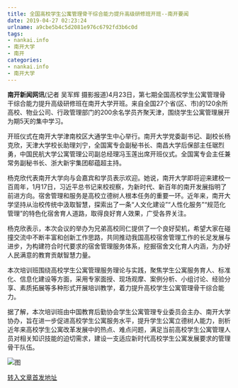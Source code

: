 ```yaml
---
title: 全国高校学生公寓管理骨干综合能力提升高级研修班开班--南开要闻
date: 2019-04-27 02:23:24
urlname: a9cbe5b4c5d2081e976c6792fd3b6c0d
tags: 
- nankai.info
- 南开大学
- 南开
categories:
- nankai.info
- 南开大学
---
```


**南开新闻网讯**(记者 吴军辉 摄影报道)4月23日，第七期全国高校学生公寓管理骨干综合能力提升高级研修班在南开大学开班。来自全国27个省(区、市)的120余所高校、物业公司、行政管理部门的200余名学员齐聚天津，围绕学生公寓管理展开为期5天的集中学习。

开班仪式在南开大学津南校区大通学生中心举行。南开大学党委副书记、副校长杨克欣，天津大学校长助理刘宁，全国寓专会副秘书长、南昌大学后保部主任琚烈勇，中国民航大学公寓管理公司副总经理冯玉莲出席开班仪式。全国寓专会主任兼常务副秘书长、浙大新宇集团郗蕴超主持。

杨克欣代表南开大学向与会嘉宾和学员表示欢迎。她说，南开大学即将迎来建校一百周年，1月17日，习近平总书记来校视察，为新时代、新百年的南开发展指明了前进方向。宿舍管理和服务是高校立德树人根本任务的重要一环。近年来，南开大学坚持从治校传统中汲取智慧，探索出了一条“人文化建设”“人性化服务”“规范化管理”的特色化宿舍育人道路，取得良好育人效果，广受各界关注。

杨克欣表示，本次会议的举办为兄弟高校同仁提供了一个良好契机，希望大家在碰撞交流中不断丰富和创新工作思路，共同推动我国高校宿舍管理工作的长足发展与进步，为构建符合时代要求的宿舍管理服务体系，挖掘宿舍文化育人内涵，为办好人民满意的教育贡献智慧力量。

本次培训班围绕高校学生公寓管理服务理论与实践，聚焦学生公寓服务育人、标准化、信息化建设等方面，采用专家面授、现场观摩、案例分析、小组讨论、经验分享、素质拓展等多种形式开展培训教学，着力提升高校学生公寓管理骨干综合能力。

据了解，本次培训班由中国教育后勤协会学生公寓管理专业委员会主办、南开大学协办，旨在进一步促进高校学生公寓服务水平，提升学生公寓立德树人能力，剖析近年来高校学生公寓改革发展中的热点、难点问题，满足当前高校学生公寓管理人员对相关知识技能的迫切需求，建设一支适应新时代高校学生公寓发展要求的管理骨干队伍。

![图](http://news.nankai.edu.cn/pic/0/00/35/07/350766_623924.jpg)

[转入文章首发地址](http://news.nankai.edu.cn/nkyw/system/2019/04/24/000446794.shtml)